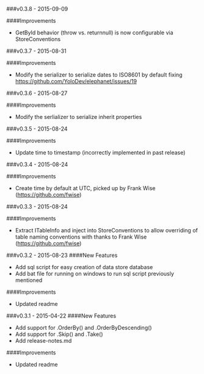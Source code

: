 ###v0.3.8 - 2015-09-09

####Improvements
  -  GetById behavior (throw vs. returnnull) is now configurable via StoreConventions

###v0.3.7 - 2015-08-31

####Improvements
  -  Modify the serializer to serialize dates to ISO8601 by default fixing https://github.com/YoloDev/elephanet/issues/19

###v0.3.6 - 2015-08-27

####Improvements
  -  Modify the serlializer to serialize inherit properties

###v0.3.5 - 2015-08-24

####Improvements
  -  Update time to timestamp (incorrectly implemented in past release)

###v0.3.4 - 2015-08-24

####Improvements
  -  Create time by default at UTC, picked up by Frank Wise (https://github.com/fwise)

###v0.3.3 - 2015-08-24

####Improvements
  - Extract ITableInfo and inject into StoreConventions to allow overriding of table naming conventions with thanks to Frank Wise (https://github.com/fwise)

###v0.3.2 - 2015-08-23
####New Features
 - Add sql script for easy creation of data store database
 - Add bat file for running on windows to run sql script previously mentioned

####Improvements
  - Updated readme

###v0.3.1 - 2015-04-22
####New Features
 - Add support for .OrderBy() and .OrderByDescending()
 - Add support for .Skip() and .Take()
 - Add release-notes.md

####Improvements
  - Updated readme
